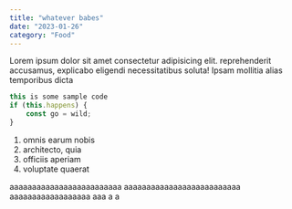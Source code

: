```yaml
---
title: "whatever babes"
date: "2023-01-26"
category: "Food"
---
```


Lorem ipsum dolor sit amet consectetur adipisicing elit.
reprehenderit accusamus, explicabo eligendi necessitatibus soluta! Ipsam mollitia alias temporibus dicta

```js
this is some sample code
if (this.happens) {
    const go = wild;
}
```

1. omnis earum nobis
2. architecto, quia
3. officiis aperiam
4. voluptate quaerat

aaaaaaaaaaaaaaaaaaaaaaaaa
aaaaaaaaaaaaaaaaaaaaaaaaaa
aaaaaaaaaaaaaaaaaa
aaa
a
a

